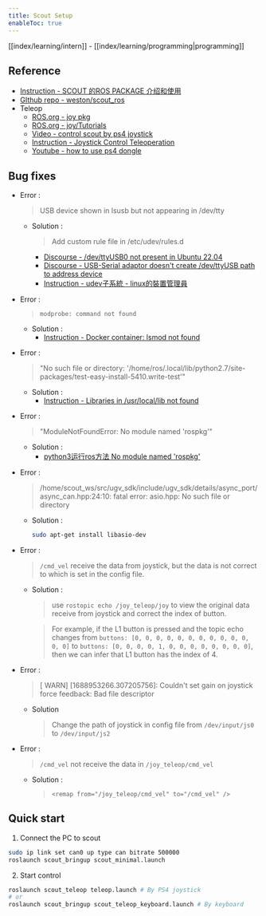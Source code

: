 ```yaml
---
title: Scout Setup
enableToc: true
---
```

[[index/learning/intern]] - [[index/learning/programming|programming]]
## Reference
- [Instruction - SCOUT 的ROS PACKAGE 介绍和使用](https://blog.csdn.net/hltt3838/article/details/108603888)
- [GIthub repo - weston/scout_ros](https://github.com/westonrobot/scout_ros)
- Teleop
	- [ROS.org - joy pkg](http://wiki.ros.org/joy)
	- [ROS.org - joy/Tutorials](http://wiki.ros.org/joy/Tutorials)
	- [Video - control scout by ps4 joystick](https://www.youtube.com/watch?v=zWQD9qQ3gQE)
	- [Instruction - Joystick Control Teleoperation](https://ros-planning.github.io/moveit_tutorials/doc/joystick_control_teleoperation/joystick_control_teleoperation_tutorial.html)
	- [Youtube - how to use ps4 dongle](https://www.youtube.com/watch?v=vTgwCX1TK1c)

## Bug fixes
- Error : 
	> USB device shown in lsusb but not appearing in /dev/tty  
	- Solution : 
		> Add custom rule file in /etc/udev/rules.d    
		- [Discourse - /dev/ttyUSB0 not present in Ubuntu 22.04](https://askubuntu.com/questions/1403705/dev-ttyusb0-not-present-in-ubuntu-22-04)  
		- [Discourse - USB-Serial adaptor doesn't create /dev/ttyUSB path to address device](https://askubuntu.com/questions/1093910/usb-serial-adaptor-doesnt-create-dev-ttyusb-path-to-address-device)  
		- [Instruction - udev子系統 - linux的裝置管理員](https://handy505.gitbooks.io/rpi/content/udev.html)

- Error :
	> ```modprobe: command not found```
	- Solution :
		- [Instruction - Docker container: lsmod not found](https://stackoverflow.com/questions/38229579/docker-container-lsmod-not-found)

- Error :
	> "No such file or directory: '/home/ros/.local/lib/python2.7/site-packages/test-easy-install-5410.write-test'"
	- Solution :
		- [Instruction - Libraries in /usr/local/lib not found](https://stackoverflow.com/questions/17889799/libraries-in-usr-local-lib-not-found)

- Error : 
	> "ModuleNotFoundError: No module named 'rospkg'"
	- Solution :
		- [python3运行ros方法 No module named 'rospkg'](https://blog.csdn.net/weixin_43046653/article/details/102930894)

- Error :
	> /home/scout_ws/src/ugv_sdk/include/ugv_sdk/details/async_port/async_can.hpp:24:10: fatal error: asio.hpp: No such file or directory
	- Solution :
		```bash
		sudo apt-get install libasio-dev
		```

- Error :  
	> ```/cmd_vel``` receive the data from joystick, but the data is not correct to which is set in the config file.
	- Solution :
		> use ```rostopic echo /joy_teleop/joy``` to view the original data receive from joystick and correct the index of button.

		> For example, if the L1 button is pressed and the topic echo changes from 
		```buttons: [0, 0, 0, 0, 0, 0, 0, 0, 0, 0, 0, 0, 0]``` to 
		```buttons: [0, 0, 0, 0, 1, 0, 0, 0, 0, 0, 0, 0, 0]```, 
		then we can infer that L1 button has the index of 4.

- Error :
	> [ WARN] [1688953266.307205756]: Couldn't set gain on joystick force feedback: Bad file descriptor
	- Solution 
		> Change the path of joystick in config file from ```/dev/input/js0``` to ```/dev/input/js2```

- Error : 
	> ```/cmd_vel``` not receive the data in ```/joy_teleop/cmd_vel```
	- Solution :  
		> ```<remap from="/joy_teleop/cmd_vel" to="/cmd_vel" />```

## Quick start
1. Connect the PC to scout
```bash
sudo ip link set can0 up type can bitrate 500000
roslaunch scout_bringup scout_minimal.launch
```
2. Start control
```bash
roslaunch scout_teleop teleop.launch # By PS4 joystick
# or
roslaunch scout_bringup scout_teleop_keyboard.launch # By keyboard
```